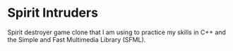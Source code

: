# Spirit Intruders

Spirit destroyer game clone that I am using to practice my skills in C++ and the Simple and Fast Multimedia Library (SFML).
